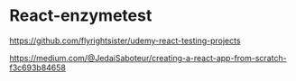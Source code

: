 # React-enzymetest
https://github.com/flyrightsister/udemy-react-testing-projects

https://medium.com/@JedaiSaboteur/creating-a-react-app-from-scratch-f3c693b84658
